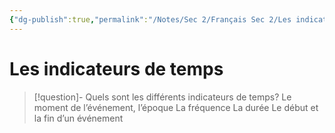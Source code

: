 ```yaml
---
{"dg-publish":true,"permalink":"/Notes/Sec 2/Français Sec 2/Les indicateurs de temps/"}
---
```


# Les indicateurs de temps

>[!question]- Quels sont les différents indicateurs de temps?
>Le moment de l’événement, l’époque
>La fréquence
>La durée
>Le début et la fin d’un événement

